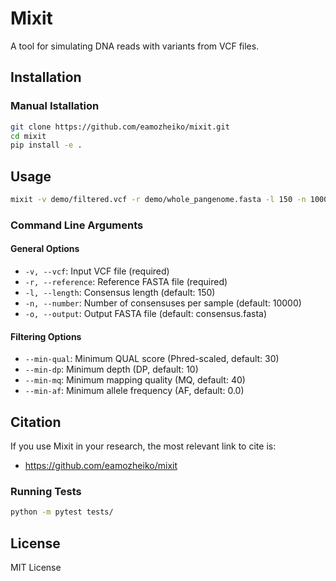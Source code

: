 # Mixit

A tool for simulating DNA reads with variants from VCF files.

## Installation

### Manual Istallation
```bash
git clone https://github.com/eamozheiko/mixit.git
cd mixit
pip install -e .
```

## Usage

```bash
mixit -v demo/filtered.vcf -r demo/whole_pangenome.fasta -l 150 -n 10000 -o consensus.fasta
```

### Command Line Arguments

#### General Options
- `-v, --vcf`: Input VCF file (required)
- `-r, --reference`: Reference FASTA file (required)
- `-l, --length`: Consensus length (default: 150)
- `-n, --number`: Number of consensuses per sample (default: 10000)
- `-o, --output`: Output FASTA file (default: consensus.fasta)

#### Filtering Options
- `--min-qual`: Minimum QUAL score (Phred-scaled, default: 30)
- `--min-dp`: Minimum depth (DP, default: 10)
- `--min-mq`: Minimum mapping quality (MQ, default: 40)
- `--min-af`: Minimum allele frequency (AF, default: 0.0)

Citation
--------

If you use Mixit in your research, the most relevant link to cite is:

* https://github.com/eamozheiko/mixit

### Running Tests
```bash
python -m pytest tests/
```

## License

MIT License 
